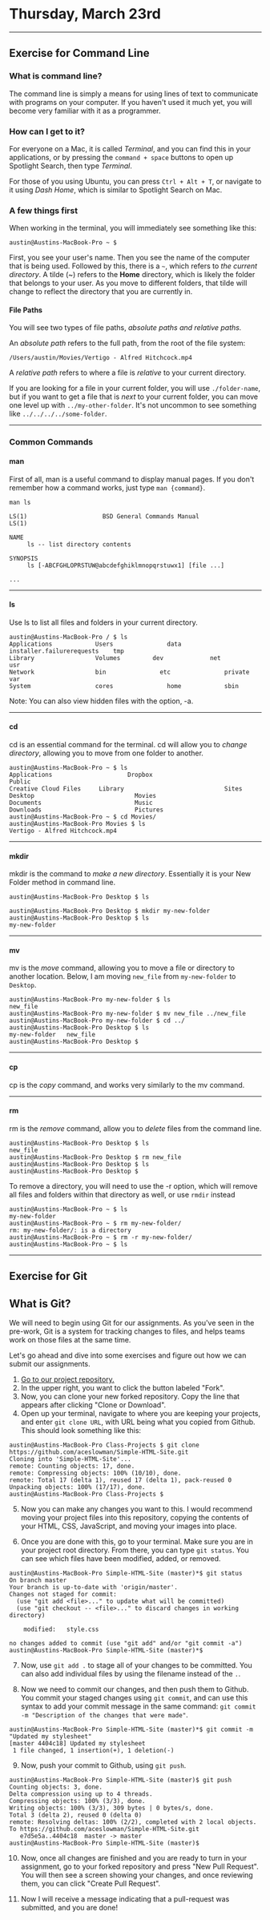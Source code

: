 # Thursday, March 23rd

---
## Exercise for Command Line

### What is command line?

The command line is simply a means for using lines of text to communicate with programs on your computer. If you haven't used it much yet, you will become very familiar with it as a programmer.

### How can I get to it?

For everyone on a Mac, it is called *Terminal*, and you can find this in your applications, or by pressing the `command + space` buttons to open up Spotlight Search, then type *Terminal*.

For those of you using Ubuntu, you can press `Ctrl + Alt + T`, or navigate to it using *Dash Home*, which is similar to Spotlight Search on Mac.

### A few things first

When working in the terminal, you will immediately see something like this:

```
austin@Austins-MacBook-Pro ~ $
```

First, you see your user's name. Then you see the name of the computer that is being used. Followed by this, there is a `~`, which refers to *the current directory*. A tilde (~) refers to the **Home** directory, which is likely the folder that belongs to your user. As you move to different folders, that tilde will change to reflect the directory that you are currently in.

#### File Paths

You will see two types of file paths, *absolute paths and relative paths.*

An *absolute path* refers to the full path, from the root of the file system:

```
/Users/austin/Movies/Vertigo - Alfred Hitchcock.mp4
```

A *relative path* refers to where a file is *relative* to your current directory.

If you are looking for a file in your current folder, you will use `./folder-name`, but if you want to get a file that is *next* to your current folder, you can move one level up with `../my-other-folder`. It's not uncommon to see something like `../../../../some-folder`.

---

### Common Commands

#### man

First of all, man is a useful command to display manual pages. If you don't remember how a command works, just type `man {command}`.

```
man ls

LS(1)                     BSD General Commands Manual                    LS(1)

NAME
     ls -- list directory contents

SYNOPSIS
     ls [-ABCFGHLOPRSTUW@abcdefghiklmnopqrstuwx1] [file ...]

...
```

---

#### ls
Use ls to list all files and folders in your current directory.

```
austin@Austins-MacBook-Pro / $ ls
Applications			Users				data			installer.failurerequests	 tmp
Library				    Volumes			dev				net				                 usr
Network				    bin				  etc				private				             var
System				    cores				home			sbin
```
Note: You can also view hidden files with the option, -a.

---

#### cd
cd is an essential command for the terminal. cd will allow you to *change directory*, allowing you to move from one folder to another.

```
austin@Austins-MacBook-Pro ~ $ ls
Applications					 Dropbox							Public
Creative Cloud Files	 Library							Sites
Desktop							   Movies							  
Documents						   Music							
Downloads						   Pictures
austin@Austins-MacBook-Pro ~ $ cd Movies/
austin@Austins-MacBook-Pro Movies $ ls
Vertigo - Alfred Hitchcock.mp4
```
---
#### mkdir
mkdir is the command to *make a new directory*. Essentially it is your New Folder method in command line.

```
austin@Austins-MacBook-Pro Desktop $ ls

austin@Austins-MacBook-Pro Desktop $ mkdir my-new-folder
austin@Austins-MacBook-Pro Desktop $ ls
my-new-folder
```
---
#### mv

mv is the *move* command, allowing you to move a file or directory to another location. Below, I am moving `new_file` from `my-new-folder` to `Desktop`.

```
austin@Austins-MacBook-Pro my-new-folder $ ls
new_file
austin@Austins-MacBook-Pro my-new-folder $ mv new_file ../new_file
austin@Austins-MacBook-Pro my-new-folder $ cd ../
austin@Austins-MacBook-Pro Desktop $ ls
my-new-folder	new_file
austin@Austins-MacBook-Pro Desktop $
```
---

#### cp
cp is the *copy* command, and works very similarly to the mv command.

---

#### rm

rm is the *remove* command, allow you to *delete* files from the command line.

```
austin@Austins-MacBook-Pro Desktop $ ls
new_file
austin@Austins-MacBook-Pro Desktop $ rm new_file
austin@Austins-MacBook-Pro Desktop $ ls
austin@Austins-MacBook-Pro Desktop $
```

To remove a directory, you will need to use the -r option, which will remove all files and folders within that directory as well, or use `rmdir` instead

```
austin@Austins-MacBook-Pro ~ $ ls
my-new-folder
austin@Austins-MacBook-Pro ~ $ rm my-new-folder/
rm: my-new-folder/: is a directory
austin@Austins-MacBook-Pro ~ $ rm -r my-new-folder/
austin@Austins-MacBook-Pro ~ $ ls
```

---

## Exercise for Git

## What is Git?

We will need to begin using Git for our assignments. As you've seen in the pre-work, Git is a system for tracking changes to files, and helps teams work on those files at the same time.

Let's go ahead and dive into some exercises and figure out how we can submit our assignments.

1. [Go to our project repository.](https://github.com/Montana-Code-School/Simple-HTML-Site)
2. In the upper right, you want to click the button labeled "Fork".
3. Now, you can clone your new forked repository. Copy the line that appears after clicking "Clone or Download".
4. Open up your terminal, navigate to where you are keeping your projects, and enter `git clone URL`, with URL being what you copied from Github. This should look something like this:

```
austin@Austins-MacBook-Pro Class-Projects $ git clone https://github.com/aceslowman/Simple-HTML-Site.git
Cloning into 'Simple-HTML-Site'...
remote: Counting objects: 17, done.
remote: Compressing objects: 100% (10/10), done.
remote: Total 17 (delta 1), reused 17 (delta 1), pack-reused 0
Unpacking objects: 100% (17/17), done.
austin@Austins-MacBook-Pro Class-Projects $
```

5. Now you can make any changes you want to this. I would recommend moving your project files into this repository, copying the contents of your HTML, CSS, JavaScript, and moving your images into place.

6. Once you are done with this, go to your terminal. Make sure you are in your project root directory. From there, you can type `git status`. You can see which files have been modified, added, or removed.

```
austin@Austins-MacBook-Pro Simple-HTML-Site (master)*$ git status
On branch master
Your branch is up-to-date with 'origin/master'.
Changes not staged for commit:
  (use "git add <file>..." to update what will be committed)
  (use "git checkout -- <file>..." to discard changes in working directory)

	modified:   style.css

no changes added to commit (use "git add" and/or "git commit -a")
austin@Austins-MacBook-Pro Simple-HTML-Site (master)*$

```

7. Now, use `git add .` to stage all of your changes to be committed. You can also add individual files by using the filename instead of the `.`.

8. Now we need to commit our changes, and then push them to Github. You commit your staged changes using `git commit`, and can use this syntax to add your commit message in the same command: `git commit -m "Description of the changes that were made"`.

```
austin@Austins-MacBook-Pro Simple-HTML-Site (master)*$ git commit -m "Updated my stylesheet"
[master 4404c18] Updated my stylesheet
 1 file changed, 1 insertion(+), 1 deletion(-)
```

9. Now, push your commit to Github, using `git push`.

```
austin@Austins-MacBook-Pro Simple-HTML-Site (master)$ git push
Counting objects: 3, done.
Delta compression using up to 4 threads.
Compressing objects: 100% (3/3), done.
Writing objects: 100% (3/3), 309 bytes | 0 bytes/s, done.
Total 3 (delta 2), reused 0 (delta 0)
remote: Resolving deltas: 100% (2/2), completed with 2 local objects.
To https://github.com/aceslowman/Simple-HTML-Site.git
   e7d5e5a..4404c18  master -> master
austin@Austins-MacBook-Pro Simple-HTML-Site (master)$
```

10. Now, once all changes are finished and you are ready to turn in your assignment, go to your forked repository and press "New Pull Request". You will then see a screen showing your changes, and once reviewing them, you can click "Create Pull Request".

11. Now I will receive a message indicating that a pull-request was submitted, and you are done!
<!--
---

## Assignment for Thursday (Due Tuesday the 28th)

Our assignment for this weekend will be to complete the [JSBasics assignment](https://github.com/Montana-Code-School/JSBasics). This will help you better understand some of the functions and syntax of basic JavaScript, and there is also a testing tool you will run in your command line to check your answers.

There are some instructions on the README of that repository, but the key is that you need to install NPM, and Mocha, globally on your computer.

NPM is the node package manager, which we will be dealing with extensively over the next few months. You can install Node on Mac OS here [here](https://nodejs.org/en/download/current/). Or if you are using Ubuntu, you can download Node by running

```
curl -sL https://deb.nodesource.com/setup_7.x | sudo -E bash -
sudo apt-get install -y nodejs
```

Once that is installed, you should be able to run `node -v` to confirm it is working. -->
